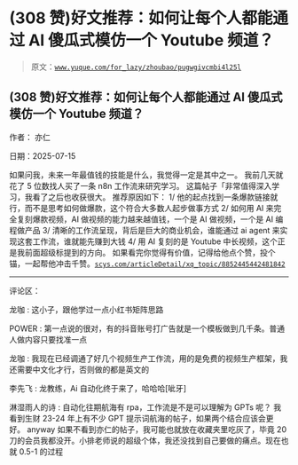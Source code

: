 # (308 赞)好文推荐：如何让每个人都能通过 AI 傻瓜式模仿一个 Youtube 频道？

> 原文：[`www.yuque.com/for_lazy/zhoubao/pugwgivcmbi4l25l`](https://www.yuque.com/for_lazy/zhoubao/pugwgivcmbi4l25l)

## (308 赞)好文推荐：如何让每个人都能通过 AI 傻瓜式模仿一个 Youtube 频道？

作者： 亦仁

日期：2025-07-15

如果问我，未来一年最值钱的技能是什么，我觉得一定是其中之一。 我前几天就花了 5 位数找人买了一条 n8n 工作流来研究学习。
这篇帖子「非常值得深入学习，我看了之后也收获很大。 推荐原因如下： 1/ 他的起点找到一条爆款链接就行，而不是思考如何做爆款，这个符合大多数人起步做事方式
2/ 如何用 AI 来完全复刻爆款视频，AI 做视频的能力越来越值钱，一个是 AI 做视频，一个是 AI 编程做产品 3/
清晰的工作流呈现，背后是巨大的商业机会，谁能通过 ai agent 来实现这套工作流，谁就能先赚到大钱 4/ 用 AI 复刻的是 Youtube
中长视频，这个正是我前面超级标提到的方向。
如果看完你觉得有价值，记得给他点个赞，投个锚，一起帮他冲击千赞。[`scys.com/articleDetail/xq_topic/8852445442481842`](https://scys.com/articleDetail/xq_topic/8852445442481842)

* * *

评论区：

龙咖 : 这小子，跟他学过一点小红书矩阵思路

POWER : 第一点说的很对，有的抖音账号打广告就是一个模板做到几千条。普通人做内容只要找准一点

龙咖 : 我现在已经调通了好几个视频生产工作流，用的是免费的视频生产框架，我还需要中文化才行，否则做的都是英文的

李先飞 : 龙教练，Ai 自动化终于来了，哈哈哈[呲牙]

淋湿雨人的诗 : 自动化往期航海有 rpa，工作流是不是可以理解为 GPTs 呢？ 我看到生财 23-24 年上有不少 GPT 提示词航海的帖子，如果两个结合应该会更好。 anyway
如果不看到亦仁的帖子，我可能也就放在收藏夹里吃灰了，毕竟 20 刀的会员我都没开。小排老师说的超级个体，我还没找到自己要做的痛点。现在也就 0.5-1 的过程